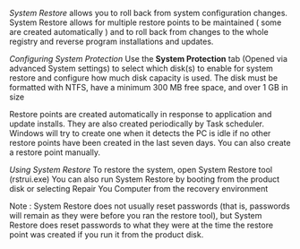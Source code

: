 *System Restore* allows you to roll back from system configuration changes. System Restore allows for multiple restore points to be maintained ( some are created automatically ) and to roll back from changes to the whole registry and reverse program installations and updates.

*Configuring System Protection*
Use the **System Protection** tab (Opened via advanced System settings) to select which disk(s)
to enable for system restore and configure how much disk capacity is used. The disk must be formatted with NTFS, have a minimum 300 MB free space, and over 1 GB in size

Restore points are created automatically in response to application and update installs. They are also created periodically by Task scheduler. Windows will try to create one when it detects the PC is idle if no other restore points have been created in the last seven days. You can also create a restore point manually.

*Using System Restore*
To restore the system, open System Restore tool (rstrui.exe) You can also run System Restore by booting from the product disk or selecting Repair You Computer from the recovery environment 

Note : System Restore does not usually reset passwords (that is, passwords will remain as they were before you ran the restore tool), but System Restore does reset passwords to what they were at the time the restore point was created if you run it from the product disk.